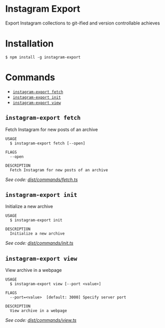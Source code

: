 # Instagram Export

Export Instagram collections to git-ified and version controllable achieves

# Installation

```sh-session
$ npm install -g instagram-export
```

# Commands

<!-- commands -->
* [`instagram-export fetch`](#instagram-export-fetch)
* [`instagram-export init`](#instagram-export-init)
* [`instagram-export view`](#instagram-export-view)

## `instagram-export fetch`

Fetch Instagram for new posts of an archive

```
USAGE
  $ instagram-export fetch [--open]

FLAGS
  --open

DESCRIPTION
  Fetch Instagram for new posts of an archive
```

_See code: [dist/commands/fetch.ts](https://github.com/mon-jai/instagram-export/blob/v0.0.0/dist/commands/fetch.ts)_

## `instagram-export init`

Initialize a new archive

```
USAGE
  $ instagram-export init

DESCRIPTION
  Initialize a new archive
```

_See code: [dist/commands/init.ts](https://github.com/mon-jai/instagram-export/blob/v0.0.0/dist/commands/init.ts)_

## `instagram-export view`

View archive in a webpage

```
USAGE
  $ instagram-export view [--port <value>]

FLAGS
  --port=<value>  [default: 3000] Specify server port

DESCRIPTION
  View archive in a webpage
```

_See code: [dist/commands/view.ts](https://github.com/mon-jai/instagram-export/blob/v0.0.0/dist/commands/view.ts)_
<!-- commandsstop -->
